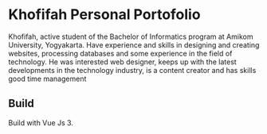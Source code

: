 # Khofifah Personal Portofolio

Khofifah, active student of the Bachelor of Informatics program at
Amikom University, Yogyakarta. Have experience and skills in
designing and creating websites, processing databases and some
experience in the field of technology. He was interested web
designer, keeps up with the latest developments in the technology
industry, is a content creator and has skills good time management

## Build

Build with Vue Js 3.
